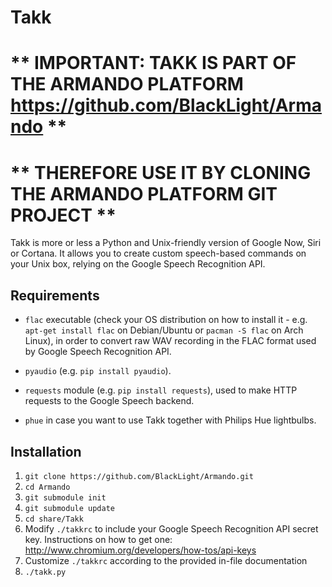 # Takk

# ** IMPORTANT: TAKK IS PART OF THE ARMANDO PLATFORM https://github.com/BlackLight/Armando **
# ** THEREFORE USE IT BY CLONING THE ARMANDO PLATFORM GIT PROJECT **

Takk is more or less a Python and Unix-friendly version of Google Now, Siri or Cortana. It allows you to create custom speech-based commands on your Unix box, relying on the Google Speech Recognition API.

## Requirements

* `flac` executable (check your OS distribution on how to install it - e.g. `apt-get install flac` on Debian/Ubuntu or `pacman -S flac` on Arch Linux), in order to convert raw WAV recording in the FLAC format used by Google Speech Recognition API.

* `pyaudio` (e.g. `pip install pyaudio`).

* `requests` module (e.g. `pip install requests`), used to make HTTP requests to the Google Speech backend.

* `phue` in case you want to use Takk together with Philips Hue lightbulbs.

## Installation

1. `git clone https://github.com/BlackLight/Armando.git`
2. `cd Armando`
3. `git submodule init`
4. `git submodule update`
5. `cd share/Takk`
6. Modify `./takkrc` to include your Google Speech Recognition API secret key. Instructions on how to get one: http://www.chromium.org/developers/how-tos/api-keys
7. Customize `./takkrc` according to the provided in-file documentation
8. `./takk.py`


